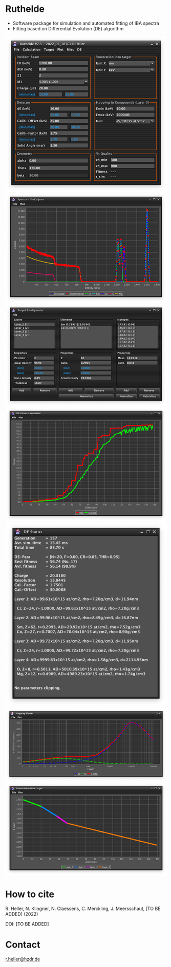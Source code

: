 # Ruthelde

- Software package for simulation and automated fitting of IBA spectra
- Fitting based on Differential Evolution (DE) algorithm

![Main](/pics/Ruthelde_Main.png?raw=true "Optional Title")
![Spectrum](/pics/Ruthelde_Spectrum.png?raw=true "Optional Title")
![Target](/pics/Ruthelde_Target.png?raw=true "Optional Title")
![Fitness](/pics/Ruthelde_Fitness.png?raw=true "Optional Title")
![Status](/pics/Ruthelde_Status.png?raw=true "Optional Title")
![Stopping](/pics/Ruthelde_Stopping.png?raw=true "Optional Title")
![Penetration](/pics/Ruthelde_Penetration.png?raw=true "Optional Title")


# How to cite

R. Heller, N. Klingner, N. Claessens,  C. Merckling, J. Meersschaut, [TO BE ADDED] (2022)

DOI: [TO BE ADDED]


# Contact

r.heller@hzdr.de



